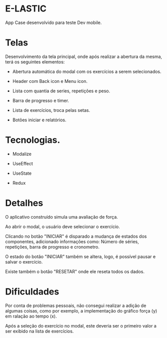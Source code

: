 # E-LASTIC
App Case desenvolvido para teste Dev mobile.


# Telas
Desenvolvimento da tela principal, onde após realizar a abertura da mesma, terá os seguintes elementos:

- Abertura automática do modal com os exercícios a serem selecionados.

- Header com Back icon e Menu icon.

- Lista com quantia de series, repetições e peso.

- Barra de progresso e timer.

- Lista de exercícios, troca pelas setas.

- Botões iniciar e relatórios.


# Tecnologias.
- Modalize

- UseEffect

- UseState

- Redux 


# Detalhes
O aplicativo construído simula uma avaliação de força.

Ao abrir o modal, o usuário deve selecionar o exercício.

Clicando no botão "INICIAR" é disparado a mudança de estados dos componentes, adicionado informações como:
Número de séries, repetições, barra de progresso e cronometro.

O estado do botão "INICIAR" também se altera, logo, é possível pausar e salvar o exercício.

Existe também o botão "RESETAR" onde ele reseta todos os dados.


# Dificuldades

Por conta de problemas pessoais, não consegui realizar a adição de algumas coisas, como por exemplo, 
a implementação do gráfico força (y) em ralação ao tempo (x).

Após a seleção do exercício no modal, este deveria ser o primeiro valor a ser exibido na lista de exercícios.




